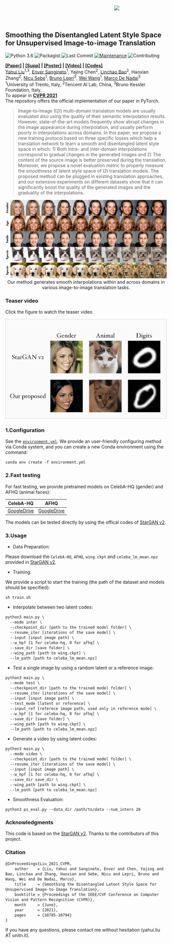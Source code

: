 <img src='figures/afhq.gif' align="right" width=164>
<br><br><br>

## Smoothing the Disentangled Latent Style Space for Unsupervised Image-to-image Translation

![Python 3.6](https://img.shields.io/badge/python-3.6.7-green.svg)
![Packagist](https://img.shields.io/badge/Pytorch-1.4.0-red.svg)
![Last Commit](https://img.shields.io/github/last-commit/yhlleo/SmoothingLatentSpace)
[![Maintenance](https://img.shields.io/badge/Maintained%3F-yes-blue.svg)]((https://github.com/yhlleo/SmoothingLatentSpace/graphs/commit-activity))
![Contributing](https://img.shields.io/badge/contributions-welcome-brightgreen.svg?style=flat)

**[[Paper]](https://openaccess.thecvf.com/content/CVPR2021/papers/Liu_Smoothing_the_Disentangled_Latent_Style_Space_for_Unsupervised_Image-to-Image_Translation_CVPR_2021_paper.pdf) | [[Supp]](https://openaccess.thecvf.com/content/CVPR2021/supplemental/Liu_Smoothing_the_Disentangled_CVPR_2021_supplemental.pdf) | [[Poster]](https://drive.google.com/file/d/1rf3QhHXKkPdLjdbTDGlzzQqG3KR9x9cu/view?usp=sharing) | [[Video]](https://drive.google.com/file/d/1PNEym3Zc48trSs6BZzf7s_tkIUC3rGhr/view?usp=sharing) | [[Codes]](https://github.com/yhlleo/SmoothingLatentSpace)** <br> 
[Yahui Liu](https://yhlleo.github.io/)<sup>1,3</sup>, 
[Enver Sangineto](https://scholar.google.com/citations?user=eJZlvlAAAAAJ&hl=it)<sup>1</sup>, 
Yajing Chen<sup>2</sup>, 
[Linchao Bao](https://scholar.google.com/citations?user=xQZMbkUAAAAJ&hl=en)<sup>2</sup>, 
Haoxian Zhang<sup>2</sup>, 
[Nicu Sebe](https://scholar.google.com/citations?user=stFCYOAAAAAJ&hl=en)<sup>1</sup>, 
[Bruno Lepri](https://scholar.google.com/citations?hl=en&user=JfcopG0AAAAJ)<sup>3</sup>,
[Wei Wang](https://scholar.google.com/citations?hl=en&user=k4SdlbcAAAAJ)<sup>1</sup>,
[Marco De Nadai](https://scholar.google.com/citations?user=_4-U61wAAAAJ&hl=en)<sup>3</sup> <br>
<sup>1</sup>University of Trento, Italy, <sup>2</sup>Tencent AI Lab, China, <sup>3</sup>Bruno Kessler Foundation, Italy. <br>
To appear in **[CVPR 2021](http://cvpr2021.thecvf.com/)**  <br>
The repository offers the official implementation of our paper in PyTorch.

> Image-to-Image (I2I) multi-domain translation models are usually evaluated also using the quality of their semantic interpolation results. However, state-of-the-art models frequently show abrupt changes in the image appearance during interpolation, and usually perform poorly in interpolations across domains. In this paper, we propose a new training protocol based on three specific losses which help a translation network to learn a smooth and disentangled latent style space in which: 1) Both intra- and inter-domain interpolations correspond to gradual changes in the generated images and 2) The content of the source image is better preserved during the translation. Moreover, we propose a novel evaluation metric to properly measure the smoothness of latent style space  of I2I translation models. The proposed method can be plugged in existing translation approaches, and our extensive experiments on different datasets show that it can significantly boost the quality of the generated images and the graduality of the interpolations. 

<p align="center">
<img src="figures/teaser.jpg" width="800px"/>
<br>
Our method generates smooth interpolations within and across domains in various image-to-image translation tasks.
</p>

### Teaser video
Click the figure to watch the teaser video. <br/>

[![IMAGE ALT TEXT HERE](figures/video.jpg)](https://youtu.be/Mop3EVGm8no)

### 1.Configuration

See the [`environment.yml`](./environment.yml). We provide an user-friendly configuring method via Conda system, and you can create a new Conda environment using the command:

```
conda env create -f environment.yml
```

### 2.Fast testing

For fast testing, we provide pretrained models on CelebA-HQ (gender) and AFHQ (animal faces):

|CelebA-HQ|AFHQ|
|:----:|:----:|
|[GoogleDrive](https://drive.google.com/file/d/1rWksiZQAu3k0S0ttnM_lke4-Ow6EeqkH/view?usp=sharing)|[GoogleDrive](https://drive.google.com/file/d/1HRT0qdWtpf13TL0nFQedlFPpV8GA5i_-/view?usp=sharing)|

The models can be tested directly by using the offical codes of [StarGAN v2](https://github.com/clovaai/stargan-v2).

### 3.Usage

 - Data Preparation: 
 
Please download the `CelebA-HQ`, `AFHQ`, `wing.ckpt` and `celeba_lm_mean.npz` provided in [StarGAN v2](https://github.com/clovaai/stargan-v2).

 - Training: 

We provide a script to start the training (the path of the dataset and models should be specified):

```
sh train.sh
```

 - Interpolate between two latent codes:

```
python3 main.py \
  --mode inter \
  --checkpoint_dir [path to the trained model folder] \
  --resume_iter [iterations of the save model] \
  --input [input image path] \
  --w_hpf [1 for celeba-hq, 0 for afhq] \
  --save_dir [save folder] \
  --wing_path [path to wing.ckpt] \
  --lm_path [path to celeba_lm_mean.npz]
```

 - Test a single image by using a random latent or a reference image:

```
python3 main.py \
  --mode test \
  --checkpoint_dir [path to the trained model folder] \
  --resume_iter [iterations of the save model] \
  --input [input image path] \
  --test_mode [latent or reference] \
  --input_ref [referece image path, used only in reference mode] \
  --w_hpf [1 for celeba-hq, 0 for afhq] \
  --save_dir [save folder] \
  --wing_path [path to wing.ckpt] \
  --lm_path [path to celeba_lm_mean.npz]
```

 - Generate a video by using latent codes:

```
python3 main.py \
  --mode video \
  --checkpoint_dir [path to the trained model folder] \
  --resume_iter [iterations of the save model] \
  --input [input image path] \
  --w_hpf [1 for celeba-hq, 0 for afhq] \
  --save_dir save_dir \
  --wing_path [path to wing.ckpt] \
  --lm_path [path to celeba_lm_mean.npz]
```

 - Smoothness Evaluation:

```
python3 ps_eval.py --data_dir /path/to/data --num_inters 20
```


### Acknowledgments 

This code is based on the [StarGAN v2](https://github.com/clovaai/stargan-v2). Thanks to the contributors of this project.

### Citation

```
@InProceedings{Liu_2021_CVPR,
    author    = {Liu, Yahui and Sangineto, Enver and Chen, Yajing and Bao, Linchao and Zhang, Haoxian and Sebe, Nicu and Lepri, Bruno and Wang, Wei and De Nadai, Marco},
    title     = {Smoothing the Disentangled Latent Style Space for Unsupervised Image-to-Image Translation},
    booktitle = {Proceedings of the IEEE/CVF Conference on Computer Vision and Pattern Recognition (CVPR)},
    month     = {June},
    year      = {2021},
    pages     = {10785-10794}
}
```

If you have any questions, please contact me without hesitation (yahui.liu AT unitn.it).
